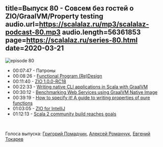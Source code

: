 title=Выпуск 80 - Совсем без гостей о ZIO/GraalVM/Property testing
audio.url=https://scalalaz.ru/mp3/scalalaz-podcast-80.mp3
audio.length=56361853
page=https://scalalaz.ru/series-80.html
date=2020-03-21
----
![episode 80](https://scalalaz.ru/img/episode80.jpg)

* 00:07:47 - Патроны
* 00:08:26 - [Functional Program (Re)Design](https://www.scala-lang.org/2020/03/10/functional-program-re-design.html)
* 00:11:40 - [ZIO 1.0.0-RC18](https://github.com/zio/zio/releases/tag/v1.0.0-RC18)
* 00:22:33 - [Writing native CLI applications in Scala with GraalVM](https://msitko.pl/blog/2020/03/10/writing-native-cli-applications-in-scala-with-graalvm.html)
* 00:30:12 - [Benchmarking Web Services using GraalVM Native Image](https://www.inner-product.com/posts/benchmarking-graalvm-native-image/)
* 00:39:19 - [How to specify it! A guide to writing properties of pure functions](https://www.reddit.com/r/ScalaConferenceVideos/comments/f6uinu/lambda_days_2020_how_to_specify_it_a_guide_to/)
* 01:03:05 - [ZIO for IntelliJ](https://plugins.jetbrains.com/plugin/13820-zio-for-intellij)
* 01:12:13 - [Scala 2 community build reaches goals](https://www.scala-lang.org/2020/02/20/community-build.html)

<br/>

Голоса выпуска:
[Григорий Помадчин](https://github.com/pomadchin),
[Алексей Романчук](https://github.com/13h3r),
[Евгений Токарев](https://twitter.com/strobegen)


